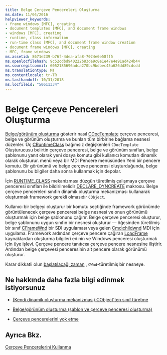 ```yaml
---
title: Belge Çerçeve Pencereleri Oluşturma
ms.date: 11/04/2016
helpviewer_keywords:
- frame windows [MFC], creating
- document templates [MFC], and document frame windows
- windows [MFC], creating
- runtime, class information
- run-time class [MFC], and document frame window creation
- document frame windows [MFC], creating
- MFC, frame windows
ms.assetid: 8671e239-b76f-4dea-afa8-7024e6e58ff5
ms.openlocfilehash: 9c52cdbd940222b83de9c8e1e47e4e91ad424b44
ms.sourcegitcommit: 6052185696adca270bc9bdbec45a626dd89cdcdd
ms.translationtype: MT
ms.contentlocale: tr-TR
ms.lasthandoff: 10/31/2018
ms.locfileid: "50611334"
---
```

# <a name="creating-document-frame-windows"></a>Belge Çerçeve Pencereleri Oluşturma

[Belge/görünüm oluşturma](../mfc/document-view-creation.md) gösterir nasıl [CDocTemplate](../mfc/reference/cdoctemplate-class.md) çerçeve penceresi, belge ve görünüm oluşturma ve bunları tüm birbirine bağlama nesnesi düzenler. Üç [CRuntimeClass](../mfc/reference/cruntimeclass-structure.md) bağımsız değişkenleri `CDocTemplate` Oluşturucusu belirtin çerçeve penceresi, belge ve görünüm sınıfları, belge şablonunu yanıt olarak yeni dosya komutu gibi kullanıcı komutları dinamik olarak oluşturur. menü veya bir MDI Pencere menüsünden Yeni bir pencere komutu. Bir görünümü ve belge çerçeve penceresi oluşturduğunda, belge şablonunu bu bilgiler daha sonra kullanmak için depolar.

İçin [RUNTIME_CLASS](../mfc/reference/run-time-object-model-services.md#runtime_class) mekanizması düzgün türetilmiş çalışmaya çerçeve penceresi sınıfları ile bildirilmelidir [DECLARE_DYNCREATE](../mfc/reference/run-time-object-model-services.md#declare_dyncreate) makrosu. Belge çerçeve pencereleri sınıfın dinamik oluşturma mekanizması kullanarak oluşturmak framework gerekli olmasıdır `CObject`.

Kullanıcı bir belgeyi oluşturur bir komutu seçtiğinde framework görünümde görüntülenecek çerçeve penceresi belge nesnesi ve onun görünümü oluşturmak için belge şablonunu çağırır. Belge çerçeve penceresi oluşturur, belge şablonunu uygun sınıfın bir nesnesi oluşturur — öğesinden türetilmiş bir sınıf [CFrameWnd](../mfc/reference/cframewnd-class.md) bir SDI uygulaması veya gelen [Cmdıchildwnd](../mfc/reference/cmdichildwnd-class.md) MDI için uygulama. Framework ardından çerçeve pencere çağıran [LoadFrame](../mfc/reference/cframewnd-class.md#loadframe) kaynaklardan oluşturma bilgileri edinin ve Windows penceresi oluşturmak için üye işlevi. Çerçeve pencere tanıtıcısı çerçeve pencere nesnesine iliştirir. Ardından belge çerçevesi penceresinin alt pencere olarak görünümü oluşturur.

Karar dikkatli olun [başlatılacağı zaman](../mfc/when-to-initialize-cwnd-objects.md) , `CWnd`-türetilmiş bir nesneye.

## <a name="what-do-you-want-to-know-more-about"></a>Ne hakkında daha fazla bilgi edinmek istiyorsunuz

- [(Kendi dinamik oluşturma mekanizması) CObject'ten sınıf türetme](../mfc/deriving-a-class-from-cobject.md)

- [Belge/görünüm oluşturma (şablon ve çerçeve penceresi oluşturma)](../mfc/document-view-creation.md)

- [Çerçeve pencerelerini yok etme](../mfc/destroying-frame-windows.md)

## <a name="see-also"></a>Ayrıca Bkz.

[Çerçeve Pencerelerini Kullanma](../mfc/using-frame-windows.md)

